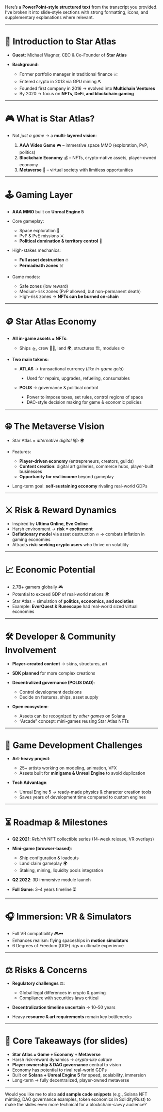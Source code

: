 Here’s a **PowerPoint-style structured text** from the transcript you provided. I’ve broken it into slide-style sections with strong formatting, icons, and supplementary explanations where relevant.

---

# 🚀 Introduction to Star Atlas

* **Guest:** Michael Wagner, CEO & Co-Founder of **Star Atlas**
* **Background:**

  * Former portfolio manager in traditional finance 📈
  * Entered crypto in 2013 via GPU mining ⛏️
  * Founded first company in 2016 → evolved into **Multichain Ventures**
  * By 2020 → focus on **NFTs, DeFi, and blockchain gaming**

---

# 🎮 What is Star Atlas?

* Not *just a game* → a **multi-layered vision**:

  1. **AAA Video Game** 🎮 – immersive space MMO (exploration, PvP, politics)
  2. **Blockchain Economy** 💰 – NFTs, crypto-native assets, player-owned economy
  3. **Metaverse** 🌌 – virtual society with limitless opportunities

---

# 🕹️ Gaming Layer

* **AAA MMO** built on **Unreal Engine 5**
* Core gameplay:

  * Space exploration 🚀
  * PvP & PvE missions ⚔️
  * **Political domination & territory control** 🏴
* High-stakes mechanics:

  * **Full asset destruction** 🔥
  * **Permadeath zones** ☠️
* Game modes:

  * Safe zones (low reward)
  * Medium-risk zones (PvP allowed, but non-permanent death)
  * High-risk zones → **NFTs can be burned on-chain**

---

# 🪙 Star Atlas Economy

* **All in-game assets = NFTs**:

  * Ships 🛸, crew 👨‍🚀, land 🌍, structures 🏗️, modules ⚙️
* **Two main tokens:**

  * **ATLAS** → transactional currency (*like in-game gold*)

    * Used for repairs, upgrades, refueling, consumables
  * **POLIS** → governance & political control

    * Power to impose taxes, set rules, control regions of space
    * DAO-style decision making for game & economic policies

---

# 🌐 The Metaverse Vision

* Star Atlas = *alternative digital life* 🌍
* Features:

  * **Player-driven economy** (entrepreneurs, creators, guilds)
  * **Content creation**: digital art galleries, commerce hubs, player-built businesses
  * **Opportunity for real income** beyond gameplay
* Long-term goal: **self-sustaining economy** rivaling real-world GDPs

---

# ⚔️ Risk & Reward Dynamics

* Inspired by **Ultima Online, Eve Online**
* Harsh environment → **risk = excitement**
* **Deflationary model** via asset destruction 🔥 → combats inflation in gaming economies
* Attracts **risk-seeking crypto users** who thrive on volatility

---

# 📈 Economic Potential

* 2.7B+ gamers globally 🎮
* Potential to exceed GDP of real-world nations 🌍
* Star Atlas = simulation of **politics, economics, and societies**
* Example: **EverQuest & Runescape** had real-world sized virtual economies

---

# 🛠️ Developer & Community Involvement

* **Player-created content** → skins, structures, art
* **SDK planned** for more complex creations
* **Decentralized governance (POLIS DAO)**:

  * Control development decisions
  * Decide on features, ships, asset supply
* **Open ecosystem**:

  * Assets can be recognized by *other games* on Solana
  * “Arcade” concept: mini-games reusing Star Atlas NFTs

---

# 🎨 Game Development Challenges

* **Art-heavy project**:

  * 25+ artists working on modeling, animation, VFX
  * Assets built for **minigame & Unreal Engine** to avoid duplication
* **Tech Advantage**:

  * Unreal Engine 5 → ready-made physics & character creation tools
  * Saves years of development time compared to custom engines

---

# ⏳ Roadmap & Milestones

* **Q2 2021**: *Rebirth* NFT collectible series (14-week release, VR overlays)
* **Mini-game (browser-based)**:

  * Ship configuration & loadouts
  * Land claim gameplay 🌍
  * Staking, mining, liquidity pools integration
* **Q2 2022**: 3D immersive module launch
* **Full Game**: 3–4 years timeline ⏳

---

# 🎧 Immersion: VR & Simulators

* Full VR compatibility 🎮🕶️
* Enhances realism: flying spaceships in **motion simulators**
* 6 Degrees of Freedom (DOF) rigs = ultimate experience

---

# ⚖️ Risks & Concerns

* **Regulatory challenges** ⚖️:

  * Global legal differences in crypto & gaming
  * Compliance with securities laws critical
* **Decentralization timeline uncertain** → 10–50 years
* Heavy **resource & art requirements** remain key bottlenecks

---

# 🔑 Core Takeaways (for slides)

* **Star Atlas = Game + Economy + Metaverse**
* Harsh risk-reward dynamics → *crypto-like culture*
* **Player ownership & DAO governance** central to vision
* Economy has potential to rival real-world GDPs
* Built on **Solana + Unreal Engine 5** for speed, scalability, immersion
* Long-term → fully decentralized, player-owned metaverse

---

Would you like me to also **add sample code snippets** (e.g., Solana NFT minting, DAO governance examples, token economics in Solidity/Rust) to make the slides even more technical for a blockchain-savvy audience?
